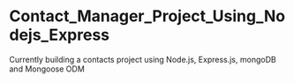 # Contact_Manager_Project_Using_Nodejs_Express

Currently building a contacts project using Node.js, Express.js, mongoDB and Mongoose ODM
